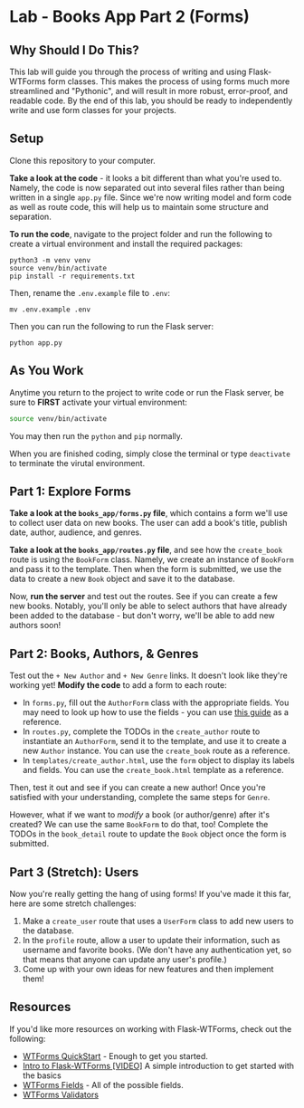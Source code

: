 # Lab - Books App Part 2 (Forms)

## Why Should I Do This?

This lab will guide you through the process of writing and using Flask-WTForms form classes. This makes the process of using forms much more streamlined and "Pythonic", and will result in more robust, error-proof, and readable code. By the end of this lab, you should be ready to independently write and use form classes for your projects. 

## Setup

Clone this repository to your computer. 

**Take a look at the code** - it looks a bit different than what you're used to. Namely, the code is now separated out into several files rather than being written in a single `app.py` file. Since we're now writing model and form code as well as route code, this will help us to maintain some structure and separation.

**To run the code**, navigate to the project folder and run the following to create a virtual environment and install the required packages:

```
python3 -m venv venv
source venv/bin/activate
pip install -r requirements.txt
```

Then, rename the `.env.example` file to `.env`:

```
mv .env.example .env
```

Then you can run the following to run the Flask server:

```
python app.py
```

## As You Work

Anytime you return to the project to write code or run the Flask server, be sure to **FIRST** activate your virtual environment:

```bash
source venv/bin/activate
```

You may then run the `python` and `pip` normally.

When you are finished coding, simply close the terminal or type `deactivate` to terminate the virutal environment.

## Part 1: Explore Forms

**Take a look at the `books_app/forms.py` file**, which contains a form we'll use to collect user data on new books. The user can add a book's title, publish date, author, audience, and genres.

**Take a look at the `books_app/routes.py` file**, and see how the `create_book` route is using the `BookForm` class. Namely, we create an instance of `BookForm` and pass it to the template. Then when the form is submitted, we use the data to create a new `Book` object and save it to the database.

Now, **run the server** and test out the routes. See if you can create a few new books. Notably, you'll only be able to select authors that have already been added to the database - but don't worry, we'll be able to add new authors soon!

## Part 2: Books, Authors, & Genres

Test out the `+ New Author` and `+ New Genre` links. It doesn't look like they're working yet! **Modify the code** to add a form to each route:

- In `forms.py`, fill out the `AuthorForm` class with the appropriate fields. You may need to look up how to use the fields - you can use [this guide](http://wtforms.simplecodes.com/docs/0.6/fields.html) as a reference.
- In `routes.py`, complete the TODOs in the `create_author` route to instantiate an `AuthorForm`, send it to the template, and use it to create a new `Author` instance. You can use the `create_book` route as a reference.
- In `templates/create_author.html`, use the `form` object to display its labels and fields. You can use the `create_book.html` template as a reference.

Then, test it out and see if you can create a new author! Once you're satisfied with your understanding, complete the same steps for `Genre`.

However, what if we want to _modify_ a book (or author/genre) after it's created? We can use the same `BookForm` to do that, too! Complete the TODOs in the `book_detail` route to update the `Book` object once the form is submitted.

## Part 3 (Stretch): Users

Now you're really getting the hang of using forms! If you've made it this far, here are some stretch challenges:

1. Make a `create_user` route that uses a `UserForm` class to add new users to the database.
1. In the `profile` route, allow a user to update their information, such as username and favorite books. (We don't have any authentication yet, so that means that anyone can update any user's profile.)
1. Come up with your own ideas for new features and then implement them!

## Resources

If you'd like more resources on working with Flask-WTForms, check out the following:

- [WTForms QuickStart](https://flask-wtf.readthedocs.io/en/stable/quickstart.html) - Enough to get you started.
- [Intro to Flask-WTForms [VIDEO]](https://www.youtube.com/watch?v=vzaXBm-ZVOQ) A simple introduction to get started with the basics
- [WTForms Fields](http://wtforms.simplecodes.com/docs/0.6/fields.html) - All of the possible fields.
- [WTForms Validators](https://wtforms.readthedocs.io/en/2.3.x/validators/)
